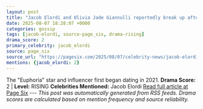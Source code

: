 ```yaml
---
layout: post
title: "Jacob Elordi and Olivia Jade Giannulli reportedly break up after four-year on-again, off-again romance"
date: 2025-08-07 18:28:07 +0000
categories: gossip
tags: [jacob-elordi, source-page_six, drama-rising]
drama_score: 2
primary_celebrity: jacob_elordi
source: page_six
source_url: "https://pagesix.com/2025/08/07/celebrity-news/jacob-elordi-and-olivia-jade-giannulli-reportedly-break-up-after-four-year-on-again-off-again-romance/"
mentions: {jacob_elordi: 2}
---
```


The "Euphoria" star and influencer first began dating in 2021. **Drama Score:** 2 | **Level:** RISING **Celebrities Mentioned:** Jacob Elordi [Read full article at Page Six](https://pagesix.com/2025/08/07/celebrity-news/jacob-elordi-and-olivia-jade-giannulli-reportedly-break-up-after-four-year-on-again-off-again-romance/) --- *This post was automatically generated from RSS feeds. Drama scores are calculated based on mention frequency and source reliability.*